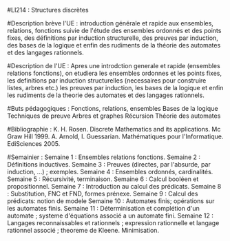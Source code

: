 #LI214 : Structures discrètes

#Description brève l'UE :
introduction générale et rapide aux ensembles, relations, fonctions suivie de l'étude des ensembles ordonnés et des points fixes, des définitions par induction structurelle, des preuves par induction, des bases de la logique et enfin des rudiments de la théorie des automates et des langages rationnels.

#Description de l'UE :
Apres une introdction generale et rapide (ensembles relations fonctions), on etudiera les ensembles ordonnes et les points fixes, les definitions par induction structurelles (necessaires pour construire listes, arbres etc.) les preuves par induction, les bases de la logique et enfin les rudiments de la theorie des automates et des langages rationnels.


#Buts pédagogiques :
Fonctions, relations, ensembles
Bases de la logique
Techniques de preuve
Arbres et graphes
Récursion
Théorie des automates

#Bibliographie :
K. H. Rosen. Discrete Mathematics and its applications. Mc Graw Hill 1999.
A. Arnold, I. Guessarian. Mathématiques pour l'Informatique. EdiSciences 2005.

#Semainier :
Semaine 1 : Ensembles relations fonctions.
Semaine 2 : Définitions inductives.
Semaine 3 : Preuves (directes, par l'absurde, par induction, ...) ; exemples.
Semaine 4 : Ensembles ordonnés, cardinalités.
Semaine 5 : Récursivité, terminaison.
Semaine 6 : Calcul booléen et propositionnel.
Semaine 7 : Introduction au calcul des prédicats.
Semaine 8 : Substitution, FNC et FND, formes prénexe.
Semaine 9 : Calcul des prédicats: notion de modele
Semaine 10 : Automates finis; opérations sur les automates finis.
Semaine 11 : Déterminisation et complétion d'un automate ; systeme d'équations associé a un automate fini.
Semaine 12 : Langages reconnaissables et rationnels ; expression rationnelle et langage rationnel associé ; theoreme de Kleene. Minimisation.
